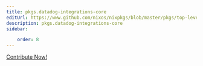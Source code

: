 ```yaml
---
title: pkgs.datadog-integrations-core
editUrl: https://www.github.com/nixos/nixpkgs/blob/master/pkgs/top-level/all-packages.nix#L31274C31
description: pkgs.datadog-integrations-core
sidebar:

    order: 8
---
```


<a href="https://www.github.com/nixos/nixpkgs/blob/master/pkgs/top-level/all-packages.nix#L31274C31">Contribute Now!</a>



